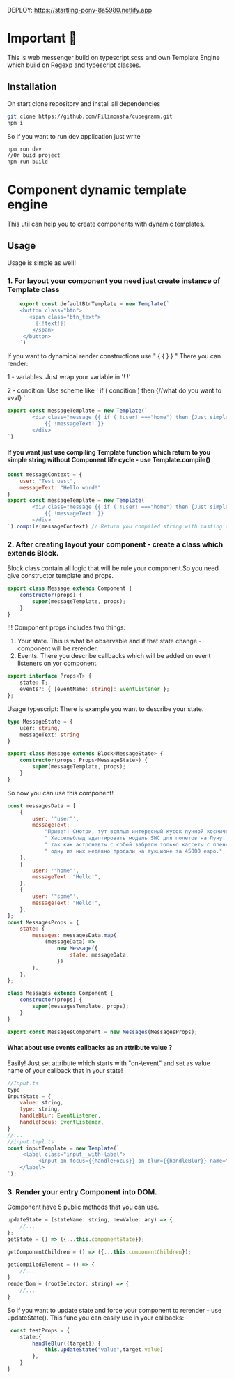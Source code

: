 DEPLOY: https://startling-pony-8a5980.netlify.app

# Important 🤫

This is web messenger build on typescript,scss
and own Template Engine which build on Regexp and typescript classes.

## Installation

On start clone repository and install all dependencies

```bash
git clone https://github.com/Filimonsha/cubegramm.git
npm i
```

So if you want to run dev application just write

```bash
npm run dev
//Or buid project
npm run build
```

# Component dynamic template engine

This util can help you to create components with dynamic templates.

## Usage

Usage is simple as well!

### 1. For layout your component you need just create instance of Template class

```js
    export const defaultBtnTemplate = new Template(`
    <button class="btn">
       <span class="btn_text">
         {{!text!}}
        </span>
     </button>
    `)
```

If you want to dynamical render constructions use " { { } } "
There you can render:

1 - variables. Just wrap your variable in '! !'

2 - condition. Use scheme like ' if ( condition ) then {//what do you want to eval} '

```js
export const messageTemplate = new Template(`
        <div class="message {{ if ( !user! ==="home") then {Just simple string} }} ">
            {{ !messageText! }}
        </div>
`)
```

#### If you want just use compiling Template function which return to you simple string without Component life cycle - use Template.compile()

```js
const messageContext = {
    user: "Test uest",
    messageText: "Hello word!"
}
export const messageTemplate = new Template(`
        <div class="message {{ if ( !user! ==="home") then {Just simple string} }} ">
            {{ !messageText! }}
        </div>
`).compile(messageContext) // Return you compiled string with pasting context
```

### 2. After creating layout your component - create a class which extends Block.

Block class contain all logic that will be rule your component.So you need give constructor template and props.

```js
export class Message extends Component {
    constructor(props) {
        super(messageTemplate, props);
    }
}
```

!!! Component props includes two things:

1. Your state. This is what be observable and if that state change - component will be rerender.
2. Events. There you describe callbacks which will be added on event listeners on yor component.

```ts
export interface Props<T> {
    state: T;
    events?: { [eventName: string]: EventListener };
};
```

Usage typescript: There is example you want to describe your state.

```ts
type MessageState = {
    user: string,
    messageText: string
}

export class Message extends Block<MessageState> {
    constructor(props: Props<MessageState>) {
        super(messageTemplate, props);
    }
}
```

So now you can use this component!

```js
const messagesData = [
    {
        user: '"user"',
        messageText:
            "Привет! Смотри, тут всплыл интересный кусок лунной космической истории — НАСА в какой-то момент попросила" +
            " Хассельблад адаптировать модель SWC для полетов на Луну. Сейчас мы все знаем что астронавты летали с моделью 500 EL — и к слову говоря, все тушки этих камер все еще находятся на поверхности Луны," +
            " так как астронавты с собой забрали только кассеты с пленкой Хассельблад в итоге адаптировал SWC для космоса, но что-то пошло не так и на ракету они так никогда и не попали. Всего их было произведено 25 штук," +
            " одну из них недавно продали на аукционе за 45000 евро.",
    },
    {
        user: '"home"',
        messageText: "Hello!",
    },
    {
        user: '"some"',
        messageText: "Hello!",
    },
];
const MessagesProps = {
    state: {
        messages: messagesData.map(
            (messageData) =>
                new Message({
                    state: messageData,
                })
        ),
    },
};

class Messages extends Component {
    constructor(props) {
        super(messagesTemplate, props);
    }
}

export const MessagesComponent = new Messages(MessagesProps);
```

#### What about use events callbacks as an attribute value ?

Easily! Just set attribute which starts with "on-\\event" and set as value name of your callback that in your state!

```js
//Input.ts
type
InputState = {
    value: string,
    type: string,
    handleBlur: EventListener,
    handleFocus: EventListener,
}
//...
//input.tmpl.ts
const inputTemplate = new Template(`
     <label class="input__with-label">
          <input on-focus={{handleFocus}} on-blur={{handleBlur}} name="{{!name!}}" value="{{!value!}}"  type="{{!type !}}" placeholder={{!placeholder!}}  class="input__with-label_input" type="text" name="login" id="LOGIN">
    </label>
`);
```

### 3. Render your entry Component into DOM.

Component have 5 public methods that you can use.

```js
updateState = (stateName: string, newValue: any) => {
    //...
};
getState = () => ({...this.componentState});

getComponentChildren = () => ({...this.componentChildren});

getCompiledElement = () => {
    //...
}
renderDom = (rootSelector: string) => {
    //...
}
```
So if you want to update state and force your component to rerender - use updateState().
This func you can easily use in your callbacks:
```ts
 const testProps = {
    state:{
        handleBlur({target}) {
            this.updateState("value",target.value)
        },
    }
}
```
